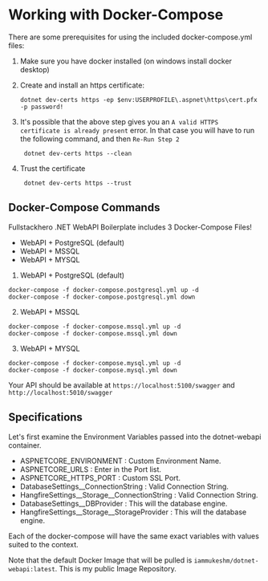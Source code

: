 # Working with Docker-Compose

There are some prerequisites for using the included docker-compose.yml files:

1) Make sure you have docker installed (on windows install docker desktop)

2) Create and install an https certificate:

    ```
    dotnet dev-certs https -ep $env:USERPROFILE\.aspnet\https\cert.pfx -p password!
    ```

3) It's possible that the above step gives you an `A valid HTTPS certificate is already present` error.
   In that case you will have to run the following command, and then  `Re-Run Step 2`

    ```
     dotnet dev-certs https --clean
    ```

4) Trust the certificate

    ```
     dotnet dev-certs https --trust
    ```


## Docker-Compose Commands

Fullstackhero .NET WebAPI Boilerplate includes 3 Docker-Compose Files!
- WebAPI + PostgreSQL (default)
- WebAPI + MSSQL
- WebAPI + MYSQL

1) WebAPI + PostgreSQL (default)
```
docker-compose -f docker-compose.postgresql.yml up -d
docker-compose -f docker-compose.postgresql.yml down
```

2) WebAPI + MSSQL
```
docker-compose -f docker-compose.mssql.yml up -d
docker-compose -f docker-compose.mssql.yml down
```

3) WebAPI + MYSQL
```
docker-compose -f docker-compose.mysql.yml up -d
docker-compose -f docker-compose.mysql.yml down
```

Your API should be available at `https://localhost:5100/swagger` and `http://localhost:5010/swagger`

## Specifications

Let's first examine the Environment Variables passed into the dotnet-webapi container.

- ASPNETCORE_ENVIRONMENT : Custom Environment Name.
- ASPNETCORE_URLS : Enter in the Port list.
- ASPNETCORE_HTTPS_PORT : Custom SSL Port.
- DatabaseSettings__ConnectionString : Valid Connection String.
- HangfireSettings__Storage__ConnectionString : Valid Connection String.
- DatabaseSettings__DBProvider : This will the database engine.
- HangfireSettings__Storage__StorageProvider : This will the database engine.

Each of the docker-compose will have the same exact variables with values suited to the context.

Note that the default Docker Image that will be pulled is `iammukeshm/dotnet-webapi:latest`. This is my public Image Repository.